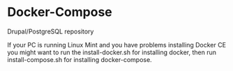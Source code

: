 # Docker-Compose
Drupal/PostgreSQL repository

If your PC is running Linux Mint and you have problems installing Docker CE you might want to run the install-docker.sh for installing docker, then run install-compose.sh for installing docker-compose.
